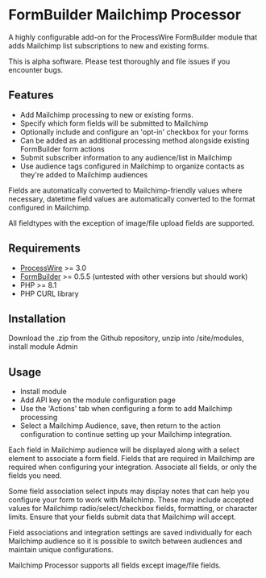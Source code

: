 # FormBuilder Mailchimp Processor

A highly configurable add-on for the ProcessWire FormBuilder module that adds Mailchimp list subscriptions to new and existing forms.

This is alpha software. Please test thoroughly and file issues if you encounter bugs.

## Features

- Add Mailchimp processing to new or existing forms.
- Specify which form fields will be submitted to Mailchimp
- Optionally include and configure an 'opt-in' checkbox for your forms
- Can be added as an additional processing method alongside existing FormBuilder form actions
- Submit subscriber information to any audience/list in Mailchimp
- Use audience tags configured in Mailchimp to organize contacts as they're added to Mailchimp audiences

Fields are automatically converted to Mailchimp-friendly values where necessary, datetime field values are automatically converted to the format configured in Mailchimp.

All fieldtypes with the exception of image/file upload fields are supported.

## Requirements

- [ProcessWire](https://processwire.com/) >= 3.0
- [FormBuilder](https://processwire.com/store/form-builder/) >= 0.5.5 (untested with other versions but should work)
- PHP >= 8.1
- PHP CURL library

## Installation

Download the .zip from the Github repository, unzip into /site/modules, install module Admin

## Usage

- Install module
- Add API key on the module configuration page
- Use the 'Actions' tab when configuring a form to add Mailchimp processing
- Select a Mailchimp Audience, save, then return to the action configuration to continue setting up your Mailchimp integration.

Each field in Mailchimp audience will be displayed along with a select element to associate a form field. Fields that are required in Mailchimp are required when configuring your integration. Associate all fields, or only the fields you need.

Some field association select inputs may display notes that can help you configure your form to work with Mailchimp. These may include accepted values for Mailchimp radio/select/checkbox fields, formatting, or character limits. Ensure that your fields submit data that Mailchimp will accept.

Field associations and integration settings are saved individually for each Mailchimp audience so it is possible to switch between audiences and maintain unique configurations.

Mailchimp Processor supports all fields except image/file fields.
